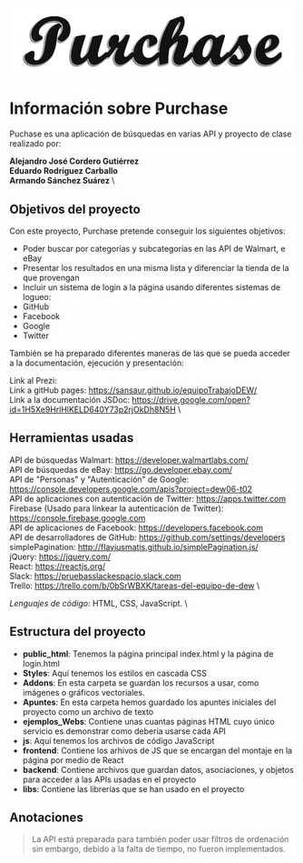 ![GitHub Logo](/addons/images/icono-Oscuro.png)

# Información sobre Purchase

Puchase es una aplicación de búsquedas en varias API y proyecto de clase realizado por:

**Alejandro José Cordero Gutiérrez** \
**Eduardo Rodríguez Carballo** \
**Armando Sánchez Suárez** \

## Objetivos del proyecto

Con este proyecto, Purchase pretende conseguir los siguientes objetivos:

* Poder buscar por categorías y subcategorías en las API de Walmart, e eBay
* Presentar los resultados en una misma lista y diferenciar la tienda de la que provengan
* Incluir un sistema de login a la página usando diferentes sistemas de logueo:
 * GitHub
 * Facebook
 * Google
 * Twitter

También se ha preparado diferentes maneras de las que se pueda acceder a la documentación, ejecución y presentación:

Link al Prezi: \
Link a gitHub pages: https://sansaur.github.io/equipoTrabajoDEW/ \
Link a la documentación JSDoc: https://drive.google.com/open?id=1H5Xe9HrlHlKELD640Y73p2rjOkDh8N5H \

## Herramientas usadas

API de búsquedas Walmart: https://developer.walmartlabs.com/ \
API de búsquedas de eBay: https://go.developer.ebay.com/ \
API de "Personas" y "Autenticación" de Google: https://console.developers.google.com/apis?project=dew06-t02 \
API de aplicaciones con autenticación de Twitter: https://apps.twitter.com \
Firebase (Usado para linkear la autenticación de Twitter): https://console.firebase.google.com \
API de aplicaciones de Facebook: https://developers.facebook.com \
API de desarrolladores de GitHub: https://github.com/settings/developers \
simplePagination: http://flaviusmatis.github.io/simplePagination.js/ \
jQuery: https://jquery.com/ \
React: https://reactjs.org/ \
Slack: https://pruebasslackespacio.slack.com \
Trello: https://trello.com/b/0bSrWBXK/tareas-del-equipo-de-dew \

*Lenguajes de código:* HTML, CSS, JavaScript. \

## Estructura del proyecto

* **public_html**: Tenemos la página principal index.html y la página de login.html
 * **Styles**: Aquí tenemos los estilos en cascada CSS
 * **Addons**: En esta carpeta se guardan los recursos a usar, como imágenes o gráficos vectoriales.
 * **Apuntes**: En esta carpeta hemos guardado los apuntes iniciales del proyecto como un archivo de texto
 * **ejemplos_Webs**: Contiene unas cuantas páginas HTML cuyo único servicio es demonstrar como debería usarse cada API
 * **js**: Aquí tenemos los archivos de código JavaScript
  * **frontend**: Contiene los arhivos de JS que se encargan del montaje en la página por medio de React
  * **backend**: Contiene archivos que guardan datos, asociaciones, y objetos para acceder a las APIs usadas en el proyecto
  * **libs**: Contiene las librerías que se han usado en el proyecto
  
## Anotaciones

> La API está preparada para también poder usar filtros de ordenación
> sin embargo, debido a la falta de tiempo, no fueron implementados.


